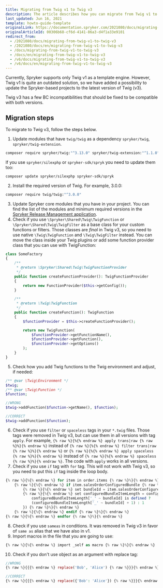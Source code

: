 ```yaml
---
title: Migrating from Twig v1 to Twig v3
description: The article describes how you can migrate from Twig v1 to Twig v3
last_updated: Jun 16, 2021
template: howto-guide-template
originalLink: https://documentation.spryker.com/2021080/docs/migrating-from-twig-v1-to-twig-v3
originalArticleId: 00306b68-cf6d-4141-86a3-d4f1a33e9101
redirect_from:
  - /2021080/docs/migrating-from-twig-v1-to-twig-v3
  - /2021080/docs/en/migrating-from-twig-v1-to-twig-v3
  - /docs/migrating-from-twig-v1-to-twig-v3
  - /docs/en/migrating-from-twig-v1-to-twig-v3
  - /v6/docs/migrating-from-twig-v1-to-twig-v3
  - /v6/docs/en/migrating-from-twig-v1-to-twig-v3
---
```


Currently, Spryker supports only Twig v1 as a template engine. However, Twig v1 is quite an outdated solution, so we have added a possibility to update the Spryker-based projects to the latest version of Twig (v3).

Twig v3 has a few BC incompatibilities that should be fixed to be compatible with both versions.

## Migration steps
To migrate to Twig v3, follow the steps below.

1. Update modules that have `twig/twig` as a dependency `spryker/twig`, `spryker/twig-extension`.
```bash
composer require spryker/twig:"^3.13.0" spryker/twig-extension:"^1.1.0"
```
If you use `spryker/silexphp` or `spryker-sdk/spryk` you need to update them too:
```bash
composer update spryker/silexphp spryker-sdk/spryk
```

2. Install the required version of Twig. For example, 3.0.0:

```bash
composer require twig/twig:"^3.0.0"
```
3. Update Spryker core modules that you have in your project. You can find the list of the modules and minimum required versions in the [Spryker Release Management application](https://api.release.spryker.com/release-group/2999).
4. Check if you use `\Spryker\Shared\Twig\TwigFunction` or `\Spryker\Shared\Twig\TwigFilter` as a base class for your custom functions or filters. Those classes are *final* in Twig v3, so you need to use native `\Twig\TwigFunction` and `\Twig\TwigFilter` instead. You can move the class inside your Twig plugins or add some function provider class that you can use with TwigFunction:

```php
class SomeFactory
{
    /**
     * @return \Spryker\Shared\Twig\TwigFunctionProvider
     */
    public function createFunctionProvider(): TwigFunctionProvider
    {
        return new FunctionProvider($this->getConfig());
    }

    /**
     * @return \Twig\TwigFunction
     */
    public function createFunction(): TwigFunction
    {
        $functionProvider = $this->createFunctionProvider();

        return new TwigFunction(
            $functionProvider->getFunctionName(),
            $functionProvider->getFunction(),
            $functionProvider->getOptions()
        );
    }
}
```
5. Check how you add Twig functions to the Twig environment and adjust, if needed:
```php
/** @var \Twig\Environment */
$twig;
/** @var \Twig\Function */
$function;

//WRONG
$twig->addFunction($function->getName(), $function);

//CORRECT
$twig->addFunction($function);
```
6. Check if you use `filter` or `spaceless` tags in your `*.twig` files. Those tags were removed in Twig v3, but can use them in all versions with tag `apply`. For example, `{% raw %}{%{% endraw %} apply trans|raw {% raw %}%}{% endraw %}` instead of `{% raw %}{%{% endraw %} filter trans|raw {% raw %}%}{% endraw %}` or `{% raw %}{%{% endraw %} apply spaceless {% raw %}%}{% endraw %}` instead of `{% raw %}{%{% endraw %} spaceless {% raw %}%}{% endraw %}`. The code with `apply` works in all versions.
7. Check if you use `if` tag with `for` tag. This will not work with Twig v3, so you need to put this `if` tag inside the loop body.
```php
{% raw %}{%{% endraw %} for item in order.items {% raw %}%}{% endraw %}
    {% raw %}{%{% endraw %} if item.salesOrderConfiguredBundle {% raw %}%}{% endraw %}
        {% raw %}{%{% endraw %} set bundleId = item.salesOrderConfiguredBundle.idSalesOrderConfiguredBundle {% raw %}%}{% endraw %}
        {% raw %}{%{% endraw %} set configuredBundleItemLength = configuredBundleItemLength | merge({('_' ~ bundleId):
            configuredBundleItemLength['_' ~ bundleId] is defined ?
            (configuredBundleItemLength['_' ~ bundleId] + 1) : 1
        }) {% raw %}%}{% endraw %}
    {% raw %}{%{% endraw %} endif {% raw %}%}{% endraw %}
{% raw %}{%{% endraw %} endfor {% raw %}%}{% endraw %}
```
8. Check if you use `sameas` in conditions. It was removed in Twig v3 in favor of `same as` alias that we have also in v1.
9. Import macros in the file that you are going to use:
```php
{% raw %}{%{% endraw %} import _self as macro {% raw %}%}{% endraw %}
```
10. Check if you don't use object as an argument with replace tag:
```php
//WRONG
{% raw %}{{{% endraw %} replace('Bob', 'Alice') {% raw %}}}{% endraw %}

//CORRECT
{% raw %}{{{% endraw %} replace({'Bob': 'Alice'}) {% raw %}}}{% endraw %}
```
